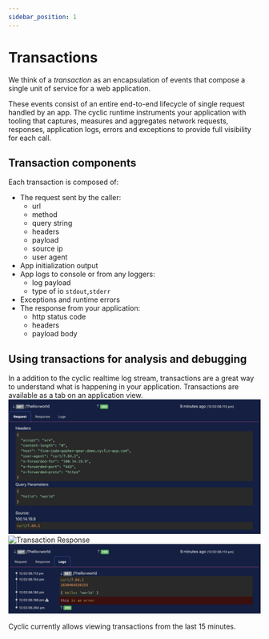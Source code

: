 ```yaml
---
sidebar_position: 1
---
```


# Transactions

We think of a *transaction* as an encapsulation of events that compose a single unit of service for a web application. 

These events consist of an entire end-to-end lifecycle of single request handled by an app. The cyclic runtime instruments your application with tooling that captures, measures and aggregates network requests, responses, application logs, errors and exceptions to provide full visibility for each call. 

## Transaction components
Each transaction is composed of:
  - The request sent by the caller:
    - url
    - method
    - query string
    - headers
    - payload
    - source ip
    - user agent
  - App initialization output
  - App logs to console or from any loggers:
    - log payload
    - type of io `stdout`,`stderr`
  - Exceptions and runtime errors
  - The response from your application:
    - http status code
    - headers
    - payload body

## Using transactions for analysis and debugging
In a addition to the cyclic realtime log stream, transactions are a great way to understand what is happening in your application.
Transactions are available as a tab on an application view.  
![Transaction Request](/img/transactions/request.png "Transaction Request")
![Transaction Response](/img/transactions/res.png "Transaction Response")
![Transaction Timeline](/img/transactions/history.png "Transaction Timeline")


Cyclic currently allows viewing transactions from the last 15 minutes.




<!-- 
## Error message

```code
ERROR: The main entry point defined in package.json 'index.js' does not exist.

https://docs.npmjs.com/cli/v7/configuring-npm/package-json#main
  
  "main": "index.js"

To fix do the following:
- update the entry in package.json that points to the correct file:

  "main":"./some_folder/some_file.js", 
```

## Solution

Cyclic launches your code by running `node .`. By default this will look for a `main` entry in your `package.json`. If that entry does not exist it will then default to `server.js`.

Either you can define a `main` entry that points to your entry point for example:

```json
{
  "main": "src/index.js",
  ...
}
```

## Why does this happen?

By default when you run `npm init` it creates a `main` entry in `package.json` which points to `index.js`. Most frameworks init their entry points in files other than `index.js` in the root directory. Hence the mismatch in default behavior. -->
